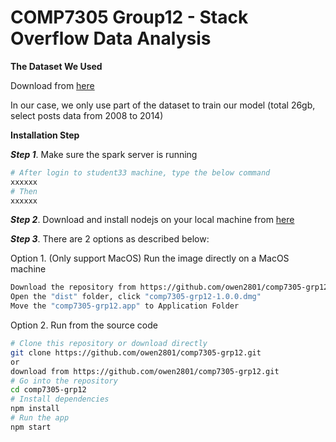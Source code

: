 # COMP7305 Group12 - Stack Overflow Data Analysis

**The Dataset We Used**

Download from [here](https://archive.org/details/stackexchange)

In our case, we only use part of the dataset to train our model (total 26gb, select posts data from 2008 to 2014)

**Installation Step**

***Step 1***. Make sure the spark server is running
```bash
# After login to student33 machine, type the below command
xxxxxx
# Then
xxxxxx
```

***Step 2***. Download and install nodejs on your local machine from [here](https://nodejs.org/en/)

***Step 3***. There are 2 options as described below:

Option 1. (Only support MacOS) Run the image directly on a MacOS machine

```bash
Download the repository from https://github.com/owen2801/comp7305-grp12.git
Open the "dist" folder, click "comp7305-grp12-1.0.0.dmg"
Move the "comp7305-grp12.app" to Application Folder
```

Option 2. Run from the source code

```bash
# Clone this repository or download directly
git clone https://github.com/owen2801/comp7305-grp12.git
or
download from https://github.com/owen2801/comp7305-grp12.git
# Go into the repository
cd comp7305-grp12
# Install dependencies
npm install
# Run the app
npm start
```
